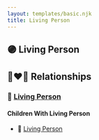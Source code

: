```yaml
---
layout: templates/basic.njk
title: Living Person
---
```

## 🟣 Living Person

## 👩‍❤️‍👨 Relationships

### 🔵 [Living Person](/people/7/7769050)

#### Children With Living Person
* 🔵 [Living Person](/people/8/87147493)